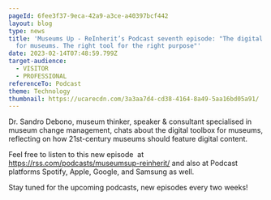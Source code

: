 ```yaml
---
pageId: 6fee3f37-9eca-42a9-a3ce-a40397bcf442
layout: blog
type: news
title: 'Museums Up - ReInherit’s Podcast seventh episode: "The digital toolbox
  for museums. The right tool for the right purpose"'
date: 2023-02-14T07:48:59.799Z
target-audience:
  - VISITOR
  - PROFESSIONAL
referenceTo: Podcast
theme: Technology
thumbnail: https://ucarecdn.com/3a3aa7d4-cd38-4164-8a49-5aa16bd05a91/
---
```

Dr. Sandro Debono, museum thinker, speaker & consultant specialised in museum change management, chats about the digital toolbox for museums, reflecting on how 21st-century museums should feature digital content.

Feel free to listen to this new episode  at <https://rss.com/podcasts/museumsup-reinherit/> and also at Podcast platforms Spotify, Apple, Google, and Samsung as well.

Stay tuned for the upcoming podcasts, new episodes every two weeks!
